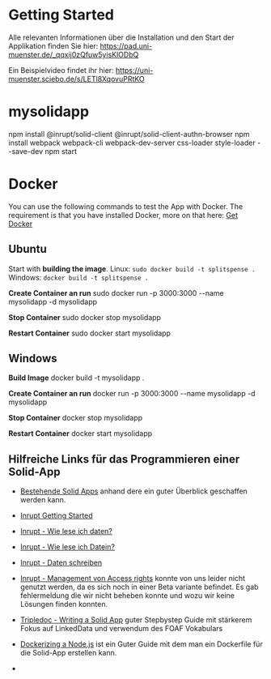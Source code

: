 # Getting Started

Alle relevanten Informationen über die Installation und den Start der Applikation finden Sie hier: https://pad.uni-muenster.de/_qqxij0zQfuw5yisKlODbQ

Ein Beispielvideo findet ihr hier: https://uni-muenster.sciebo.de/s/LETl8XqovuPRtKO

# mysolidapp


npm install @inrupt/solid-client @inrupt/solid-client-authn-browser
npm install webpack webpack-cli webpack-dev-server css-loader style-loader  --save-dev
npm start


# Docker
You can use the following commands to test the App with Docker. The requirement is that you have installed Docker, more on that here: [Get Docker](https://docs.docker.com/get-docker/)

## Ubuntu

Start with **building the image**.
Linux: ```sudo docker build -t splitspense . ```
Windows: ``` docker build -t splitspense . ```

**Create Container an run**
sudo docker run -p 3000:3000 --name mysolidapp -d mysolidapp

**Stop Container**
sudo docker stop mysolidapp

**Restart Container**
sudo docker start mysolidapp

## Windows
**Build Image**
docker build -t mysolidapp . 

**Create Container an run**
docker run -p 3000:3000 --name mysolidapp -d mysolidapp

**Stop Container**
docker stop mysolidapp

**Restart Container**
docker start mysolidapp

## Hilfreiche Links für das Programmieren einer Solid-App
* [Bestehende Solid Apps](https://solidproject.org/apps) anhand dere ein guter Überblick geschaffen werden kann.
* [Inrupt Getting Started](https://docs.inrupt.com/developer-tools/javascript/client-libraries/tutorial/getting-started/)
* [Inrupt - Wie lese ich daten?](https://docs.inrupt.com/developer-tools/javascript/client-libraries/tutorial/read-write-data/)
* [Inrupt - Wie lese ich Datein?](https://docs.inrupt.com/developer-tools/javascript/client-libraries/tutorial/read-write-files/)
* [Inrupt - Daten schreiben](https://docs.inrupt.com/developer-tools/javascript/client-libraries/tutorial/read-write-data/)
* [Inrupt - Management von Access rights](https://docs.inrupt.com/developer-tools/javascript/client-libraries/tutorial/manage-access/#changing-access-data-for-a-resource) konnte von uns leider nicht genutzt werden, da es sich noch in einer Beta variante befindet. Es gab fehlermeldung die wir nicht beheben konnte und wozu wir keine Lösungen finden konnten. 

* [Tripledoc - Writing a Solid App](https://vincenttunru.gitlab.io/tripledoc/docs/writing-a-solid-app/writing-a-solid-app.html) guter Stepbystep Guide mit stärkerem Fokus auf LinkedData und verwendum des FOAF Vokabulars

* [Dockerizing a Node.js](https://nodejs.org/en/docs/guides/nodejs-docker-webapp/) ist ein Guter Guide mit dem man ein Dockerfile für die Solid-App erstellen kann. 
* 

